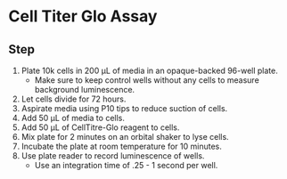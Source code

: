 # Cell Titer Glo Assay

##  Step

1. Plate 10k cells in 200 μL of media in an opaque-backed 96-well plate.
    * Make sure to keep control wells without any cells to measure background
      luminescence.
2. Let cells divide for 72 hours.
3. Aspirate media using P10 tips to reduce suction of cells.
4. Add 50 μL of media to cells.
5. Add 50 μL of CellTitre-Glo reagent to cells.
6. Mix plate for 2 minutes on an orbital shaker to lyse cells.
7. Incubate the plate at room temperature for 10 minutes.
8. Use plate reader to record luminescence of wells.
    * Use an integration time of .25 - 1 second per well.
